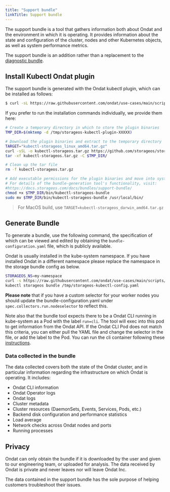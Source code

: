 ```yaml
---
title: "Support bundle"
linkTitle: Support bundle
---
```


The support bundle is a tool that gathers information both about Ondat and
the environment in which it is operating. It provides information about the
state and configuration of the cluster, nodes and other Kubernetes objects, as
well as system performance metrics.

The support bundle is an addition rather than a replacement to the [diagnostic
bundle](/docs/reference/bundles/diagnostic-bundle).

## Install Kubectl Ondat plugin

The support bundle is generated with the Ondat kubectl plugin, which can be
installed as follows:

```bash
$ curl -sL https://raw.githubusercontent.com/ondat/use-cases/main/scripts/storageos-support-bundle-install.sh | bash
```

If you prefer to run the installation commands individually, we provide them
here:


```bash
# Create a temporary directory in which to store the plugin binaries
TMP_DIR=$(mktemp -d /tmp/storageos-kubectl-plugin-XXXXX)

# Download the plugin binaries and extract to the temporary directory
TARGET="kubectl-storageos_linux_amd64.tar.gz"
curl -sSL -o kubectl-storageos.tar.gz https://github.com/storageos/storageos.github.io/raw/master/sh/$TARGET
tar -xf kubectl-storageos.tar.gz -C $TMP_DIR/

# Clean up the tar file
rm -f kubectl-storageos.tar.gz

# Add executable permissions for the plugin binaries and move into system path
# For details of the bundle-generation tool's functionality, visit:
#https://docs.storageos.com/docs/bundles/support-bundle/
chmod +x $TMP_DIR/bin/kubectl-storageos-bundle
sudo mv $TMP_DIR/bin/kubectl-storageos-bundle /usr/local/bin/
```

> For MacOS build, use `TARGET=kubectl-storageos_darwin_amd64.tar.gz`

## Generate Bundle

To generate a bundle, use the following command, the specification of which can
be viewed and edited by obtaining the `bundle-configuration.yaml` file, which
is publicly available.

Ondat is usually installed in the kube-system namespace. If you have
installed Ondat in a different namespace please replace the namespace in
the storage bundle config as below.

```bash
STORAGEOS_NS=my-namespace
curl -s https://raw.githubusercontent.com/ondat/use-cases/main/scripts/bundle-configuration.yaml | sed "s/kube-system/$STORAGEOS_NS/g" > /tmp/storageos-kubectl-config.yaml
kubectl storageos bundle /tmp/storageos-kubectl-config.yaml
```
**Please note** that if you have a custom selector for your worker nodes you
should update the bundle-configuration.yaml under
`spec.collectors.run.nodeselector` to reflect this.

Note also that the bundle tool expects there to be a Ondat CLI running in
kube-system as a Pod with the label `run=cli`. The tool will exec into this pod
to get information from the Ondat API. If the Ondat CLI Pod does not
match this criteria, you can either pull the YAML file and change the selector
in the file, or add the label to the Pod. You can run the cli container
following these [instructions](/docs/reference/cli/_index#run-cli-as-a-container).

### Data collected in the bundle

The data collected covers both the state of the Ondat cluster, and in
particular information regarding the infrastructure on which Ondat is
operating. It includes:

- Ondat CLI information
- Ondat Operator logs
- Ondat logs
- Cluster metadata
- Cluster resources (DaemonSets, Events, Services, Pods, etc.)
- Backend disk configuration and performance statistics
- Load average
- Network checks across Ondat nodes and ports
- Running processes

## Privacy

Ondat can only obtain the bundle if it is downloaded by the user and given
to our engineering team, or uploaded for analysis. The data received by
Ondat is private and never leaves nor will leave Ondat Inc.

The data contained in the support bundle has the sole purpose of helping
customers troubleshoot their issues.
